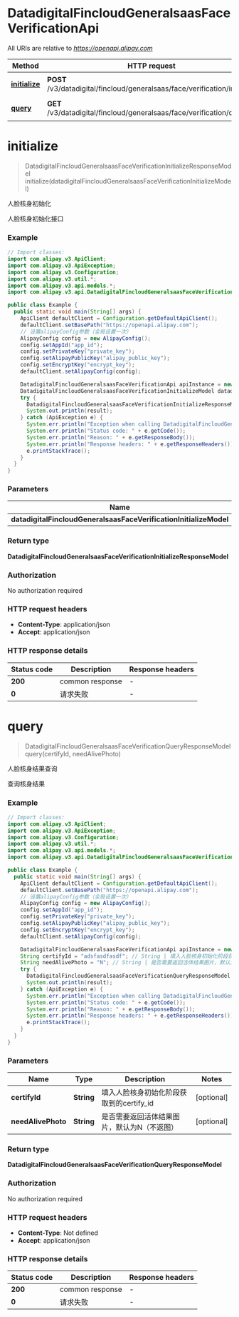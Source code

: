 # DatadigitalFincloudGeneralsaasFaceVerificationApi

All URIs are relative to *https://openapi.alipay.com*

| Method | HTTP request | Description |
|------------- | ------------- | -------------|
| [**initialize**](DatadigitalFincloudGeneralsaasFaceVerificationApi.md#initialize) | **POST** /v3/datadigital/fincloud/generalsaas/face/verification/initialize | 人脸核身初始化 |
| [**query**](DatadigitalFincloudGeneralsaasFaceVerificationApi.md#query) | **GET** /v3/datadigital/fincloud/generalsaas/face/verification/query | 人脸核身结果查询 |


<a name="initialize"></a>
# **initialize**
> DatadigitalFincloudGeneralsaasFaceVerificationInitializeResponseModel initialize(datadigitalFincloudGeneralsaasFaceVerificationInitializeModel)

人脸核身初始化

人脸核身初始化接口

### Example
```java
// Import classes:
import com.alipay.v3.ApiClient;
import com.alipay.v3.ApiException;
import com.alipay.v3.Configuration;
import com.alipay.v3.util.*;
import com.alipay.v3.api.models.*;
import com.alipay.v3.api.DatadigitalFincloudGeneralsaasFaceVerificationApi;

public class Example {
  public static void main(String[] args) {
    ApiClient defaultClient = Configuration.getDefaultApiClient();
    defaultClient.setBasePath("https://openapi.alipay.com");
    // 设置alipayConfig参数（全局设置一次）
    AlipayConfig config = new AlipayConfig();
    config.setAppId("app_id");
    config.setPrivateKey("private_key");
    config.setAlipayPublicKey("alipay_public_key");
    config.setEncryptKey("encrypt_key");
    defaultClient.setAlipayConfig(config);

    DatadigitalFincloudGeneralsaasFaceVerificationApi apiInstance = new DatadigitalFincloudGeneralsaasFaceVerificationApi(defaultClient);
    DatadigitalFincloudGeneralsaasFaceVerificationInitializeModel datadigitalFincloudGeneralsaasFaceVerificationInitializeModel = new DatadigitalFincloudGeneralsaasFaceVerificationInitializeModel(); // DatadigitalFincloudGeneralsaasFaceVerificationInitializeModel | 
    try {
      DatadigitalFincloudGeneralsaasFaceVerificationInitializeResponseModel result = apiInstance.initialize(datadigitalFincloudGeneralsaasFaceVerificationInitializeModel);
      System.out.println(result);
    } catch (ApiException e) {
      System.err.println("Exception when calling DatadigitalFincloudGeneralsaasFaceVerificationApi#initialize");
      System.err.println("Status code: " + e.getCode());
      System.err.println("Reason: " + e.getResponseBody());
      System.err.println("Response headers: " + e.getResponseHeaders());
      e.printStackTrace();
    }
  }
}
```

### Parameters

| Name | Type | Description  | Notes |
|------------- | ------------- | ------------- | -------------|
| **datadigitalFincloudGeneralsaasFaceVerificationInitializeModel** | **DatadigitalFincloudGeneralsaasFaceVerificationInitializeModel**|  | [optional] |

### Return type

**DatadigitalFincloudGeneralsaasFaceVerificationInitializeResponseModel**

### Authorization

No authorization required

### HTTP request headers

 - **Content-Type**: application/json
 - **Accept**: application/json

### HTTP response details
| Status code | Description | Response headers |
|-------------|-------------|------------------|
| **200** | common response |  -  |
| **0** | 请求失败 |  -  |

<a name="query"></a>
# **query**
> DatadigitalFincloudGeneralsaasFaceVerificationQueryResponseModel query(certifyId, needAlivePhoto)

人脸核身结果查询

查询核身结果

### Example
```java
// Import classes:
import com.alipay.v3.ApiClient;
import com.alipay.v3.ApiException;
import com.alipay.v3.Configuration;
import com.alipay.v3.util.*;
import com.alipay.v3.api.models.*;
import com.alipay.v3.api.DatadigitalFincloudGeneralsaasFaceVerificationApi;

public class Example {
  public static void main(String[] args) {
    ApiClient defaultClient = Configuration.getDefaultApiClient();
    defaultClient.setBasePath("https://openapi.alipay.com");
    // 设置alipayConfig参数（全局设置一次）
    AlipayConfig config = new AlipayConfig();
    config.setAppId("app_id");
    config.setPrivateKey("private_key");
    config.setAlipayPublicKey("alipay_public_key");
    config.setEncryptKey("encrypt_key");
    defaultClient.setAlipayConfig(config);

    DatadigitalFincloudGeneralsaasFaceVerificationApi apiInstance = new DatadigitalFincloudGeneralsaasFaceVerificationApi(defaultClient);
    String certifyId = "adsfasdfasdf"; // String | 填入人脸核身初始化阶段获取到的certify_id
    String needAlivePhoto = "N"; // String | 是否需要返回活体结果图片，默认为N（不返图）
    try {
      DatadigitalFincloudGeneralsaasFaceVerificationQueryResponseModel result = apiInstance.query(certifyId, needAlivePhoto);
      System.out.println(result);
    } catch (ApiException e) {
      System.err.println("Exception when calling DatadigitalFincloudGeneralsaasFaceVerificationApi#query");
      System.err.println("Status code: " + e.getCode());
      System.err.println("Reason: " + e.getResponseBody());
      System.err.println("Response headers: " + e.getResponseHeaders());
      e.printStackTrace();
    }
  }
}
```

### Parameters

| Name | Type | Description  | Notes |
|------------- | ------------- | ------------- | -------------|
| **certifyId** | **String**| 填入人脸核身初始化阶段获取到的certify_id | [optional] |
| **needAlivePhoto** | **String**| 是否需要返回活体结果图片，默认为N（不返图） | [optional] |

### Return type

**DatadigitalFincloudGeneralsaasFaceVerificationQueryResponseModel**

### Authorization

No authorization required

### HTTP request headers

 - **Content-Type**: Not defined
 - **Accept**: application/json

### HTTP response details
| Status code | Description | Response headers |
|-------------|-------------|------------------|
| **200** | common response |  -  |
| **0** | 请求失败 |  -  |

